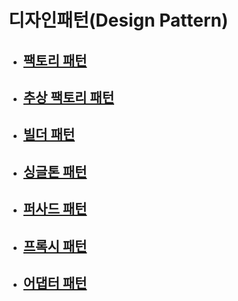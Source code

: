 # 디자인패턴(Design Pattern)

- ## [팩토리 패턴](/dp/factory.md)
* ## [추상 팩토리 패턴](/dp/abfactory.md)
+ ## [빌더 패턴](/dp/builder.md)
+ ## [싱글톤 패턴](/dp/singleton.md)
+ ## [퍼사드 패턴](dp/facade.md)
+ ## [프록시 패턴](/dp/proxy.md)
+ ## [어댑터 패턴](/dp/adapter.md)
